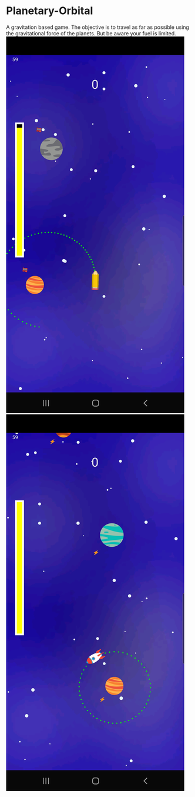 # Planetary-Orbital 
A gravitation based game. The objective is to travel as far as possible using the gravitational force of the planets.
But be aware your fuel is limited.
<img src="app/planetary1.png" alt="image1" class="inline"/>
<img src="app/planetary2.png" alt="image2" class="inline"/>

